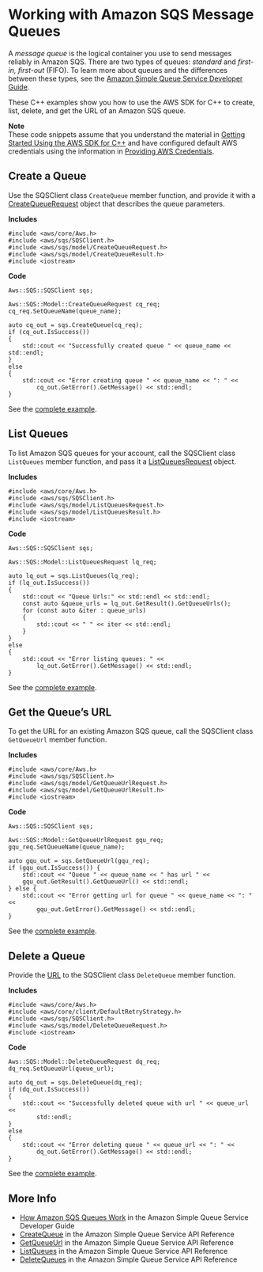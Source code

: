 # Working with Amazon SQS Message Queues<a name="examples-sqs-message-queues"></a>

A *message queue* is the logical container you use to send messages reliably in Amazon SQS\. There are two types of queues: *standard* and *first\-in, first\-out* \(FIFO\)\. To learn more about queues and the differences between these types, see the [Amazon Simple Queue Service Developer Guide](https://docs.aws.amazon.com/AWSSimpleQueueService/latest/SQSDeveloperGuide/)\.

These C\+\+ examples show you how to use the AWS SDK for C\+\+ to create, list, delete, and get the URL of an Amazon SQS queue\.

**Note**  
These code snippets assume that you understand the material in [Getting Started Using the AWS SDK for C\+\+](getting-started.md) and have configured default AWS credentials using the information in [Providing AWS Credentials](credentials.md)\.

## Create a Queue<a name="sqs-create-queue"></a>

Use the SQSClient class `CreateQueue` member function, and provide it with a [CreateQueueRequest](https://sdk.amazonaws.com/cpp/api/LATEST/class_aws_1_1_s_q_s_1_1_model_1_1_create_queue_request.html) object that describes the queue parameters\.

 **Includes** 

```
#include <aws/core/Aws.h>
#include <aws/sqs/SQSClient.h>
#include <aws/sqs/model/CreateQueueRequest.h>
#include <aws/sqs/model/CreateQueueResult.h>
#include <iostream>
```

 **Code** 

```
Aws::SQS::SQSClient sqs;

Aws::SQS::Model::CreateQueueRequest cq_req;
cq_req.SetQueueName(queue_name);

auto cq_out = sqs.CreateQueue(cq_req);
if (cq_out.IsSuccess())
{
    std::cout << "Successfully created queue " << queue_name << std::endl;
}
else
{
    std::cout << "Error creating queue " << queue_name << ": " <<
        cq_out.GetError().GetMessage() << std::endl;
}
```

See the [complete example](https://github.com/awsdocs/aws-doc-sdk-examples/tree/master/cpp/example_code/sqs/create_queue.cpp)\.

## List Queues<a name="sqs-list-queues"></a>

To list Amazon SQS queues for your account, call the SQSClient class `ListQueues` member function, and pass it a [ListQueuesRequest](https://sdk.amazonaws.com/cpp/api/LATEST/class_class_aws_1_1_s_q_s_1_1_model_1_1_list_queues_request.html) object\.

 **Includes** 

```
#include <aws/core/Aws.h>
#include <aws/sqs/SQSClient.h>
#include <aws/sqs/model/ListQueuesRequest.h>
#include <aws/sqs/model/ListQueuesResult.h>
#include <iostream>
```

 **Code** 

```
Aws::SQS::SQSClient sqs;

Aws::SQS::Model::ListQueuesRequest lq_req;

auto lq_out = sqs.ListQueues(lq_req);
if (lq_out.IsSuccess())
{
    std::cout << "Queue Urls:" << std::endl << std::endl;
    const auto &queue_urls = lq_out.GetResult().GetQueueUrls();
    for (const auto &iter : queue_urls)
    {
        std::cout << " " << iter << std::endl;
    }
}
else
{
    std::cout << "Error listing queues: " <<
        lq_out.GetError().GetMessage() << std::endl;
}
```

See the [complete example](https://github.com/awsdocs/aws-doc-sdk-examples/tree/master/cpp/example_code/sqs/list_queues.cpp)\.

## Get the Queue’s URL<a name="sqs-get-queue-url"></a>

To get the URL for an existing Amazon SQS queue, call the SQSClient class `GetQueueUrl` member function\.

 **Includes** 

```
#include <aws/core/Aws.h>
#include <aws/sqs/SQSClient.h>
#include <aws/sqs/model/GetQueueUrlRequest.h>
#include <aws/sqs/model/GetQueueUrlResult.h>
#include <iostream>
```

 **Code** 

```
Aws::SQS::SQSClient sqs;

Aws::SQS::Model::GetQueueUrlRequest gqu_req;
gqu_req.SetQueueName(queue_name);

auto gqu_out = sqs.GetQueueUrl(gqu_req);
if (gqu_out.IsSuccess()) {
    std::cout << "Queue " << queue_name << " has url " <<
    gqu_out.GetResult().GetQueueUrl() << std::endl;
} else {
    std::cout << "Error getting url for queue " << queue_name << ": " <<
        gqu_out.GetError().GetMessage() << std::endl;
}
```

See the [complete example](https://github.com/awsdocs/aws-doc-sdk-examples/tree/master/cpp/example_code/sqs/get_queue_url.cpp)\.

## Delete a Queue<a name="sqs-delete-queue"></a>

Provide the [URL](#sqs-get-queue-url) to the SQSClient class `DeleteQueue` member function\.

 **Includes** 

```
#include <aws/core/Aws.h>
#include <aws/core/client/DefaultRetryStrategy.h>
#include <aws/sqs/SQSClient.h>
#include <aws/sqs/model/DeleteQueueRequest.h>
#include <iostream>
```

 **Code** 

```
Aws::SQS::Model::DeleteQueueRequest dq_req;
dq_req.SetQueueUrl(queue_url);

auto dq_out = sqs.DeleteQueue(dq_req);
if (dq_out.IsSuccess())
{
    std::cout << "Successfully deleted queue with url " << queue_url <<
        std::endl;
}
else
{
    std::cout << "Error deleting queue " << queue_url << ": " <<
        dq_out.GetError().GetMessage() << std::endl;
}
```

See the [complete example](https://github.com/awsdocs/aws-doc-sdk-examples/tree/master/cpp/example_code/sqs/delete_queue.cpp)\.

## More Info<a name="more-info"></a>
+  [How Amazon SQS Queues Work](https://docs.aws.amazon.com/AWSSimpleQueueService/latest/SQSDeveloperGuide/sqs-how-it-works.html) in the Amazon Simple Queue Service Developer Guide
+  [CreateQueue](https://docs.aws.amazon.com/AWSSimpleQueueService/latest/APIReference/API_CreateQueue.html) in the Amazon Simple Queue Service API Reference
+  [GetQueueUrl](https://docs.aws.amazon.com/AWSSimpleQueueService/latest/APIReference/API_GetQueueUrl.html) in the Amazon Simple Queue Service API Reference
+  [ListQueues](https://docs.aws.amazon.com/AWSSimpleQueueService/latest/APIReference/API_ListQueues.html) in the Amazon Simple Queue Service API Reference
+  [DeleteQueues](https://docs.aws.amazon.com/AWSSimpleQueueService/latest/APIReference/API_DeleteQueues.html) in the Amazon Simple Queue Service API Reference
